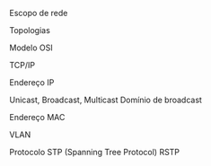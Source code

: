 
Escopo de rede

Topologias

Modelo OSI

TCP/IP

Endereço IP

Unicast, Broadcast, Multicast
	Domínio de broadcast

Endereço MAC

VLAN

Protocolo STP (Spanning Tree Protocol)
	RSTP